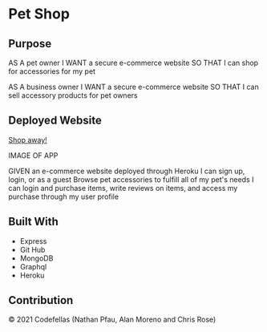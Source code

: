 # Pet Shop

## Purpose
AS A pet owner
I WANT a secure e-commerce website 
SO THAT I can shop for accessories for my pet

AS A business owner
I WANT a secure e-commerce website
SO THAT I can sell accessory products for pet owners

## Deployed Website
[Shop away!](https://codefellas-pet-shop.herokuapp.com/)

IMAGE OF APP

GIVEN an e-commerce website deployed through Heroku
I can sign up, login, or as a guest
Browse pet accessories to fulfill all of my pet's needs
I can login and purchase items, write reviews on items, and access my purchase through my user profile

## Built With
* Express
* Git Hub
* MongoDB
* Graphql
* Heroku

## Contribution 
© 2021 Codefellas (Nathan Pfau, Alan Moreno and Chris Rose)

